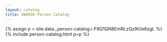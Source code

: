 ```yaml
---
layout: catalog
title: SWERIK Person Catalog
---
```

{% assign p = site.data._person-catalog.i-F8Q1QN8EmRLzQz9iUe6zgL %}
{% include person-catalog.html p=p %}

